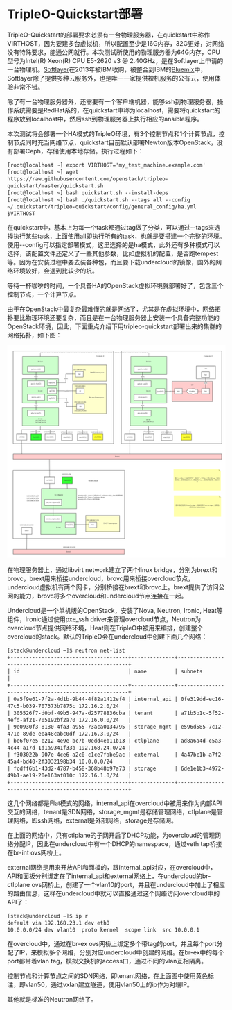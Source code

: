 # TripleO-Quickstart部署

TripleO-Quickstart的部署要求必须有一台物理服务器，在quickstart中称作VIRTHOST，因为要建多台虚拟机，所以配置至少是16G内存，32G更好，对网络没有特殊要求，能通公网就行。本次测试所使用的物理服务器为64G内存，CPU型号为Intel\(R\) Xeon\(R\) CPU E5-2620 v3 @ 2.40GHz，是在Softlayer上申请的一台物理机。[Softlayer](http://www.softlayer.com/)在2013年被IBM收购，被整合到IBM的[Bluemix](https://console.ng.bluemix.net/)中，Softlayer除了提供多种云服务外，也是唯一一家提供裸机服务的公有云，使用体验非常不错。

除了有一台物理服务器外，还需要有一个客户端机器，能够ssh到物理服务器，操作系统需要是RedHat系的，在quickstart中称为localhost，需要将quickstart的程序放到localhost中，然后ssh到物理服务器上执行相应的ansible程序。

本次测试将会部署一个HA模式的TripleO环境，有3个控制节点和1个计算节点，控制节点同时充当网络节点，quickstart目前默认部署Newton版本OpenStack，没有部署Ceph，存储使用本地存储。执行过程如下：

```
[root@localhost ~] export VIRTHOST='my_test_machine.example.com'
[root@localhost ~] wget https://raw.githubusercontent.com/openstack/tripleo-quickstart/master/quickstart.sh
[root@localhost ~] bash quickstart.sh --install-deps
[root@localhost ~] bash ./quickstart.sh --tags all --config ~/.quickstart/tripleo-quickstart/config/general_config/ha.yml $VIRTHOST
```

在quickstart中，基本上为每一个task都通过tag做了分类，可以通过--tags来选择执行某些task，上面使用all即执行所有的task，也就是要搭建一个完整的环境。使用--config可以指定部署模式，这里选择的是ha模式，此外还有多种模式可以选择，该配置文件还定义了一些其他参数，比如虚拟机的配置，是否跑tempest等。因为在安装过程中要去装各种包，而且要下载undercloud的镜像，国外的网络环境较好，会遇到比较少的坑。

等待一杯咖啡的时间，一个具备HA的OpenStack虚拟环境就部署好了，包含三个控制节点，一个计算节点。

由于在OpenStack中最复杂最难懂的就是网络了，尤其是在虚拟环境中，网络拓扑要比物理环境还要复杂，而且是在一台物理服务器上安装一个具备完整功能的OpenStack环境，因此，下面重点介绍下用tripleo-quickstart部署出来的集群的网络拓扑，如下图：

![](/assets/tripleo-undercloud-topology.png)

在物理服务器上，通过libvirt network建立了两个linux bridge，分别为brext和brovc，brext用来桥接undercloud，brovc用来桥接overcloud节点，undercloud虚拟机有两个网卡，分别桥接在brext和brovc上。brext提供了访问公网的能力，brovc将多个overcloud和undercloud节点连接在一起。

Undercloud是一个单机版的OpenStack，安装了Nova, Neutron, Ironic, Heat等组件，Ironic通过使用pxe_ssh driver来管理overcloud节点，Neutron为overcloud节点提供网络环境，Heat则在TripleO中被用来编排，创建整个overcloud的stack。默认的TripleO会在undercloud中创建下面几个网络：

```
[stack@undercloud ~]$ neutron net-list
+--------------------------------------+--------------+------------------------------------------------------+
| id                                   | name         | subnets                                              |
+--------------------------------------+--------------+------------------------------------------------------+
| 0a5f9e61-7f2a-4d1b-9b44-4f82a1412ef4 | internal_api | 0fe319dd-ec16-47c5-b039-707373b7875c 172.16.2.0/24   |
| 305526f7-d0bf-49b5-947a-d25778836cba | tenant       | a71b5b1c-5f52-4efd-af21-705192bf2a70 172.16.0.0/24   |
| 9e0930f3-8180-4fa3-a955-73aca0134795 | storage_mgmt | e596d585-7c12-471e-89de-eea48cabc0df 172.16.3.0/24   |
| be6f07e5-e212-4e9e-bc7b-0edd4eb11b13 | ctlplane     | ad8a6a4d-c5a3-4c44-a17d-1d1a9341f33b 192.168.24.0/24 |
| f303022b-907e-4ce6-a2c0-c1ce7fabe9ac | external     | 4a47bc1b-a7f2-45a4-bd40-2f3032198b34 10.0.0.0/24     |
| fcdff6b1-43d2-4787-b458-368b48b97a73 | storage      | 6de1e1b3-4972-49b1-ae19-20e163af010c 172.16.1.0/24   |
+--------------------------------------+--------------+------------------------------------------------------+
```
这几个网络都是Flat模式的网络，internal_api在overcloud中被用来作为内部API交互的网络，tenant是SDN网络，storage_mgmt是存储管理网络，ctlplane是管理网络，即ssh网络，external是外部网络，storage是存储网。

在上面的网络中，只有ctlplane的子网开启了DHCP功能，为overcloud的管理网络分配IP，因此在undercloud中有一个DHCP的namespace，通过veth tap桥接在br-int ovs网桥上。

external网络是用来开放API和面板的，跟internal_api对应，在overcloud中，API和面板分别绑定在了internal_api和external网络上，在undercloud的br-ctlplane ovs网桥上，创建了一个vlan10的port，并且在undercloud中加上了相应的路由信息，这样在undercloud中就可以直接通过这个网络访问overcloud中的API了：

```
[stack@undercloud ~]$ ip r
default via 192.168.23.1 dev eth0
10.0.0.0/24 dev vlan10  proto kernel  scope link  src 10.0.0.1
```

在overcloud中，通过在br-ex ovs网桥上绑定多个带tag的port，并且每个port分配了IP，来模拟多个网络，分别对应undercloud中创建的网络。在br-ex中的每个port都带着vlan tag，模拟交换机的access口，通过不同的vlan互相隔离。

控制节点和计算节点之间的SDN网络，即tenant网络，在上面图中使用黄色标注，即vlan50，通过vxlan建立隧道，使用vlan50上的ip作为对端IP。

其他就是标准的Neutron网络了。

